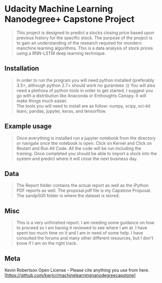 # Udacity Machine Learning Nanodegree+ Capstone Project
> This project is designed to predict a stocks closing price based upon previous history for the specific stock. The purpose of the project is to gain an understanding of the research required for mondern manchine learning algorithms. This is a data analysis of stock prices using a RNN-LSTM deep learning technique. 

## Installation
> In order to run the program you will need python installed (preferably 3.5+, although python 2.7+ should work no gurantees :)) You will also need a plethora of python tools in order to get started.  I suggest you go with a distribution like Anaconda or Enthoughts Canopy.  It will make things much easier.  
> The tools you will need to install are as follow: numpy, scipy, sci-kit learn, pandas, jupyter, keras, and tensorflow. 

## Example usage
> Once everything is installed run a jupyter notebook from the directory or navigate once the notebook is open.  Click on Kernel and Click on Restart and Run All Code.  All the code will be run including the training.  Once completed you should be able to import a stock into the system and predict where it will close the next business day. 

## Data
> The Report folder contains the actual report as well as the iPython PDF reports as well. The proposal.pdf file is my Capstone Proposal. The sandp500 folder is where the dataset is stored. 

## Misc
> This is a very unfinished report.  I am needing some guidance on how to proceed so I am having it reviewed to see where I am at.  I have spent too much time on it and I am in need of some help.  I have consulted the forums and many other different resources, but I don't know if I am on the right track. 

## Meta
Kevin Robertson
Open License - Please cite anything you use from here.
[https://github.com/kwrjcr/machinelearningnanodegreecapstone]
